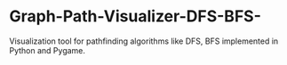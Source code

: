 # Graph-Path-Visualizer-DFS-BFS-
Visualization tool for pathfinding algorithms like DFS, BFS implemented in Python and Pygame. 
